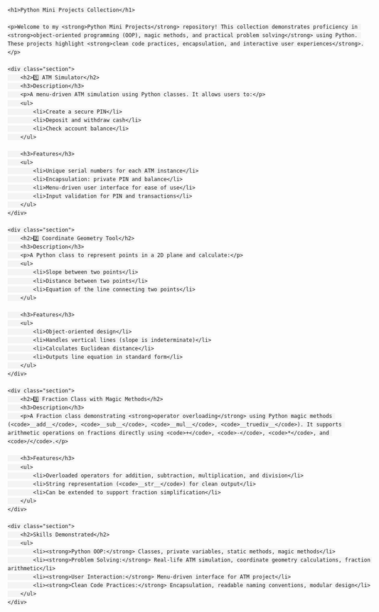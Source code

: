 <!DOCTYPE html>
<html lang="en">
<head>
    <meta charset="UTF-8">
    <title>Python Mini Projects Collection</title>
    <style>
        body {
            font-family: Arial, sans-serif;
            line-height: 1.6;
            margin: 20px;
            max-width: 900px;
        }
        h1, h2, h3, h4 {
            color: #2c3e50;
        }
        ul {
            margin: 10px 0 20px 40px;
        }
        code {
            background-color: #f4f4f4;
            padding: 2px 6px;
            border-radius: 4px;
        }
        .section {
            margin-bottom: 30px;
        }
    </style>
</head>
<body>

    <h1>Python Mini Projects Collection</h1>

    <p>Welcome to my <strong>Python Mini Projects</strong> repository! This collection demonstrates proficiency in <strong>object-oriented programming (OOP), magic methods, and practical problem solving</strong> using Python. These projects highlight <strong>clean code practices, encapsulation, and interactive user experiences</strong>.</p>

    <div class="section">
        <h2>1️⃣ ATM Simulator</h2>
        <h3>Description</h3>
        <p>A menu-driven ATM simulation using Python classes. It allows users to:</p>
        <ul>
            <li>Create a secure PIN</li>
            <li>Deposit and withdraw cash</li>
            <li>Check account balance</li>
        </ul>

        <h3>Features</h3>
        <ul>
            <li>Unique serial numbers for each ATM instance</li>
            <li>Encapsulation: private PIN and balance</li>
            <li>Menu-driven user interface for ease of use</li>
            <li>Input validation for PIN and transactions</li>
        </ul>
    </div>

    <div class="section">
        <h2>2️⃣ Coordinate Geometry Tool</h2>
        <h3>Description</h3>
        <p>A Python class to represent points in a 2D plane and calculate:</p>
        <ul>
            <li>Slope between two points</li>
            <li>Distance between two points</li>
            <li>Equation of the line connecting two points</li>
        </ul>

        <h3>Features</h3>
        <ul>
            <li>Object-oriented design</li>
            <li>Handles vertical lines (slope is indeterminate)</li>
            <li>Calculates Euclidean distance</li>
            <li>Outputs line equation in standard form</li>
        </ul>
    </div>

    <div class="section">
        <h2>3️⃣ Fraction Class with Magic Methods</h2>
        <h3>Description</h3>
        <p>A Fraction class demonstrating <strong>operator overloading</strong> using Python magic methods (<code>__add__</code>, <code>__sub__</code>, <code>__mul__</code>, <code>__truediv__</code>). It supports arithmetic operations on fractions directly using <code>+</code>, <code>-</code>, <code>*</code>, and <code>/</code>.</p>

        <h3>Features</h3>
        <ul>
            <li>Overloaded operators for addition, subtraction, multiplication, and division</li>
            <li>String representation (<code>__str__</code>) for clean output</li>
            <li>Can be extended to support fraction simplification</li>
        </ul>
    </div>

    <div class="section">
        <h2>Skills Demonstrated</h2>
        <ul>
            <li><strong>Python OOP:</strong> Classes, private variables, static methods, magic methods</li>
            <li><strong>Problem Solving:</strong> Real-life ATM simulation, coordinate geometry calculations, fraction arithmetic</li>
            <li><strong>User Interaction:</strong> Menu-driven interface for ATM project</li>
            <li><strong>Clean Code Practices:</strong> Encapsulation, readable naming conventions, modular design</li>
        </ul>
    </div>

</body>
</html>
